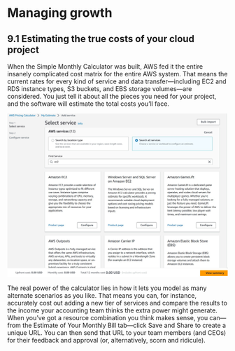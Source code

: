 # Managing growth
## 9.1 Estimating the true costs of your cloud project
When the Simple Monthly Calculator was built, AWS fed it the entire
insanely complicated cost matrix for the entire AWS system. That means
the current rates for every kind of service and data transfer—including
EC2 and RDS instance types, S3 buckets, and EBS storage volumes—are
considered. You just tell it about all the pieces you need for your project, and the software will estimate the total costs you’ll face.

![](imgs/price_caculator.jpg)

The real power of the calculator lies in how it lets you model as many
alternate scenarios as you like. That means you can, for instance, accurately cost out adding a new tier of services and compare the results to the income your accounting team thinks the extra power might generate. When you’ve got a resource combination you think makes sense, you can—from the Estimate of Your Monthly Bill tab—click Save and Share to create a unique URL. You can then send that URL to your team members (and CEOs) for their feedback and approval (or, alternatively, scorn and ridicule).

